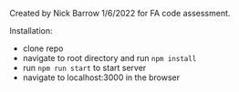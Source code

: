 Created by Nick Barrow 1/6/2022 for FA code assessment.

Installation:
- clone repo
- navigate to root directory and run `npm install`
- run `npm run start` to start server
- navigate to localhost:3000 in the browser
